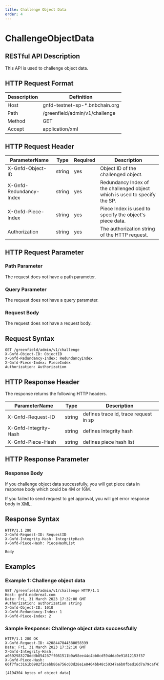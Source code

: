 ```yaml
---
title: Challenge Object Data
order: 4
---
```

# ChallengeObjectData

## RESTful API Description

This API is used to challenge object data.

## HTTP Request Format

| Desscription | Definition                     |
| ------------ | ------------------------------ |
| Host         | gnfd-testnet-sp-*.bnbchain.org |
| Path         | /greenfield/admin/v1/challenge |
| Method       | GET                            |
| Accept       | application/xml                |

## HTTP Request Header

| ParameterName           | Type   | Required | Description                                                                |
| ----------------------- | ------ | -------- | -------------------------------------------------------------------------- |
| X-Gnfd-Object-ID        | string | yes      | Object ID of the challenged object.                                        |
| X-Gnfd-Redundancy-Index | string | yes      | Redundancy Index of the challenged object which is used to specify the SP. |
| X-Gnfd-Piece-Index      | string | yes      | Piece Index is used to specify the object's piece data.                    |
| Authorization           | string | yes      | The authorization string of the HTTP request.                              |

## HTTP Request Parameter

### Path Parameter

The request does not have a path parameter.

### Query Parameter

The request does not have a query parameter.

### Request Body

The request does not have a request body.

## Request Syntax

```shell
GET /greenfield/admin/v1/challenge
X-Gnfd-Object-ID: ObjectID
X-Gnfd-Redundancy-Index: RedundancyIndex
X-Gnfd-Piece-Index: PieceIndex
Authorization: Authorization
```

## HTTP Response Header

The response returns the following HTTP headers.

| ParameterName         | Type   | Description                           |
| --------------------- | ------ | ------------------------------------- |
| X-Gnfd-Request-ID     | string | defines trace id, trace request in sp |
| X-Gnfd-Integrity-Hash | string | defines integrity hash                |
| X-Gnfd-Piece-Hash     | string | defines piece hash list               |

## HTTP Response Parameter

### Response Body

If you challenge object data successfully, you will get piece data in response body which could be 4M or 16M.

If you failed to send request to get approval, you will get error response body in [XML](./common/error.md#sp-error-response-parameter).

## Response Syntax

```shell
HTTP/1.1 200
X-Gnfd-Request-ID: RequestID
X-Gnfd-Integrity-Hash: IntegrityHash
X-Gnfd-Piece-Hash: PieceHashList

Body
```

## Examples

### Example 1: Challenge object data

```shell
GET /greenfield/admin/v1/challenge HTTP/1.1
Host: gnfd.nodereal.com
Date: Fri, 31 March 2023 17:32:00 GMT
Authorization: authorization string
X-Gnfd-Object-ID: 1010
X-Gnfd-Redundancy-Index: 1
X-Gnfd-Piece-Index: 2
```

### Sample Response: Challenge object data successfully

```shell
HTTP/1.1 200 OK
X-Gnfd-Request-ID: 4208447844380058399
Date: Fri, 31 March 2023 17:32:10 GMT
X-Gnfd-Integrity-Hash: a0592983278dddb854287ff081511b0a98ee44c4bb0cd594dda0e91812153f37
X-Gnfd-Piece-Hash: 66f7fac3161b6982f2cebb86a756c03d28e1e8464bb48c50347a6b0fbed16d7a79caf47f90d6b4b9a6e118082cdbab0af4a42458a3059069a2fb5dba9a84fe6001

[4194304 bytes of object data]
```
